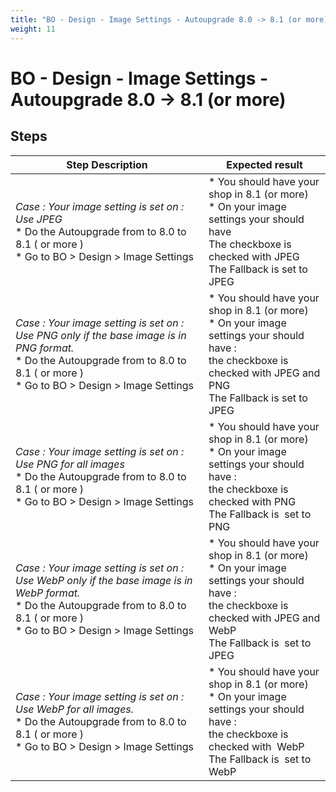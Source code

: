 ```yaml
---
title: "BO - Design - Image Settings - Autoupgrade 8.0 -> 8.1 (or more)"
weight: 11
---
```


# BO - Design - Image Settings - Autoupgrade 8.0 -> 8.1 (or more)
## Steps
| Step Description | Expected result |
| ----- | ----- |
| *Case : Your image setting is set on : Use JPEG*<br> * Do the Autoupgrade from to 8.0 to 8.1 ( or more )<br> * Go to BO > Design > Image Settings | * You should have your shop in 8.1 (or more)<br> * On your image settings your should have<br>The checkboxe is checked with JPEG <br>The Fallback is set to JPEG |
| *Case : Your image setting is set on : Use PNG only if the base image is in PNG format.*<br> * Do the Autoupgrade from to 8.0 to 8.1 ( or more )<br> * Go to BO > Design > Image Settings | * You should have your shop in 8.1 (or more)<br> * On your image settings your should have : <br>the checkboxe is checked with JPEG and PNG <br>The Fallback is set to JPEG |
| *Case : Your image setting is set on : Use PNG for all images*<br> * Do the Autoupgrade from to 8.0 to 8.1 ( or more )<br> * Go to BO > Design > Image Settings | * You should have your shop in 8.1 (or more)<br> * On your image settings your should have : <br>the checkboxe is checked with PNG <br>The Fallback is  set to PNG |
| *Case : Your image setting is set on : Use WebP only if the base image is in WebP format.*<br> * Do the Autoupgrade from to 8.0 to 8.1 ( or more )<br> * Go to BO > Design > Image Settings | * You should have your shop in 8.1 (or more)<br> * On your image settings your should have : <br>the checkboxe is checked with JPEG and WebP <br>The Fallback is  set to JPEG |
| *Case : Your image setting is set on : Use WebP for all images.*<br> * Do the Autoupgrade from to 8.0 to 8.1 ( or more )<br> * Go to BO > Design > Image Settings | * You should have your shop in 8.1 (or more)<br> * On your image settings your should have : <br>the checkboxe is checked with  WebP <br>The Fallback is  set to WebP |
